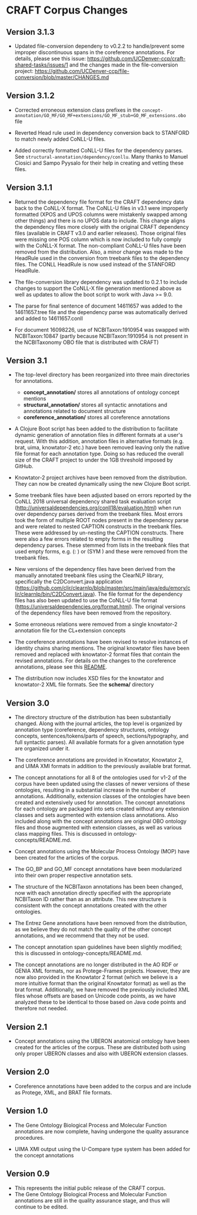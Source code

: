 # CRAFT Corpus Changes

## Version 3.1.3
* Updated file-conversion dependeny to v0.2.2 to handle/prevent some improper discontinuous spans in the coreference annotations. For details, please see this issue: https://github.com/UCDenver-ccp/craft-shared-tasks/issues/1 and the changes made in the file-conversion project: https://github.com/UCDenver-ccp/file-conversion/blob/master/CHANGES.md

## Version 3.1.2
* Corrected erroneous extension class prefixes in the `concept-annotation/GO_MF/GO_MF+extensions/GO_MF_stub+GO_MF_extensions.obo` file

* Reverted Head rule used in dependency conversion back to STANFORD to match newly added CoNLL-U files.

* Added correctly formatted CoNLL-U files for the dependency parses. See `structural-annotation/dependency/conllu`. Many thanks to Manuel Ciosici and Sampo Pyysalo for their help in creating and vetting these files.

## Version 3.1.1
* Returned the dependency file format for the CRAFT dependency data back to the CoNLL-X format. The CoNLL-U files in v3.1 were improperly formatted (XPOS and UPOS columns were mistakenly swapped among other things) and there is no UPOS data to include. This change aligns the dependency files more closely with the original CRAFT dependency files (available in CRAFT v3.0 and earlier releases). Those original files were missing one POS column which is now included to fully comply with the CoNLL-X format. The non-compliant CoNLL-U files have been removed from the distribution. Also, a minor change was made to the HeadRule used in the conversion from treebank files to the dependency files. The CONLL HeadRule is now used instead of the STANFORD HeadRule.
  
* The file-conversion library dependency was updated to 0.2.1 to include changes to support the CoNLL-X file generation mentioned above as well as updates to allow the boot script to work with Java >= 9.0.
 
* The parse for final sentence of document 14611657 was added to the 14611657.tree file and the dependency parse was automatically derived and added to 14611657.conll
  
* For document 16098226, use of NCBITaxon:1910954 was swapped with NCBITaxon:10847 (partly because NCBITaxon:1910954 is not present in the NCBITaxonomy OBO file that is distributed with CRAFT)  

## Version 3.1
* The top-level directory has been reorganized into three main directories for annotations.
  * **concept_annotation/** stores all annotations of ontology concept mentions
  * **structural_annotation/** stores all syntactic annotations and annotations related to document structure
  * **coreference_annotation/** stores all coreference annotations

* A Clojure Boot script has been added to the distribution to facilitate dynamic generation of annotation files in different formats at a user's request. With this addition, annotation files in alternative formats (e.g. brat, uima, knowtator-2 etc.) have been removed leaving only the native file format for each annotation type. Doing so has reduced the overall size of the CRAFT project to under the 1GB threshold imposed by GitHub.

* Knowtator-2 project archives have been removed from the distribution. They can now be created dynamically using the new Clojure Boot script.

* Some treebank files have been adjusted based on errors reported by the CoNLL 2018 universal dependency shared task evaluation script (http://universaldependencies.org/conll18/evaluation.html) when run over dependency parses derived from the treebank files. Most errors took the form of multiple ROOT nodes present in the dependency parse and were related to nested CAPTION constructs in the treebank files. These were addressed by un-nesting the CAPTION constructs. There were also a few errors related to empty forms in the resulting dependency parses. These stemmed from lists in the treebank files that used empty forms, e.g. (:  ) or (SYM  ) and these were removed from the treebank files.

* New versions of the dependency files have been derived from the manually annotated treebank files using the ClearNLP library, specifically the C2DConvert.java application (https://github.com/clir/clearnlp/blob/master/src/main/java/edu/emory/clir/clearnlp/bin/C2DConvert.java). The file format for the dependency files has also been updated to use the CoNLL-U file format (https://universaldependencies.org/format.html). The original versions of the dependency files have been removed from the repository.

* Some erroneous relations were removed from a single knowtator-2 annotation file for the CL+extension concepts

* The coreference annotations have been revised to resolve instances of identity chains sharing mentions. The original knowtator files have been removed and replaced with knowtator-2 format files that contain the revised annotations. For details on the changes to the coreference annotations, please see this [README](https://github.com/UCDenver-ccp/CRAFT/blob/master/coreference-annotation/README.md).

* The distribution now includes XSD files for the knowtator and knowtator-2 XML file formats. See the **schema/** directory


## Version 3.0 
* The directory structure of the distribution has been substantially changed.  Along with the journal articles, the top level is organized by annotation type (coreference, dependency structures, ontology concepts, sentences/tokens/parts of speech, sections/typography, and full syntactic parses).  All available formats for a given annotation type are organized under it.

* The coreference annotations are provided in Knowtator, Knowtator 2, and UIMA XMI formats in addition to the previously available brat format.

* The concept annotations for all 8 of the ontologies used for v1-2 of the corpus have been updated using the classes of newer versions of these ontologies, resulting in a substantial increase in the number of annotations.  Additionally, extension classes of the ontologies have been created and extensively used for annotation.  The concept annotations for each ontology are packaged into sets created without any extension classes and sets augmented with extension class annotations.  Also included along with the concept annotations are original OBO ontology files and those augmented with extension classes, as well as various class mapping files.  This is discussed in ontology-concepts/README.md.

* Concept annotations using the Molecular Process Ontology (MOP) have been created for the articles of the corpus.

* The GO_BP and GO_MF concept annotations have been modularized into their own proper respective annotation sets.

* The structure of the NCBITaxon annotations has been been changed, now with each annotation directly specified with the appropriate NCBITaxon ID rather than as an attribute.  This new structure is consistent with the concept annotations created with the other ontologies.

* The Entrez Gene annotations have been removed from the distribution, as we believe they do not match the quality of the other concept annotations, and we recommend that they not be used.

* The concept annotation span guidelines have been slightly modified; this is discussed in ontology-concepts/README.md.

* The concept annotations are no longer distributed in the AO RDF or GENIA XML formats, nor as Protege-Frames projects.  However, they are now also provided in the Knowtator 2 format (which we believe is a more intuitive format than the original Knowtator format) as well as the brat format.  Additionally, we have removed the previously included XML files whose offsets are based on Unicode code points, as we have analyzed these to be identical to those based on Java code points and therefore not needed.


## Version 2.1 
* Concept annotations using the UBERON anatomical ontology have been created for the articles of the corpus.  These are distributed both using only proper UBERON classes and also with UBERON extension classes.


## Version 2.0 
* Coreference annotations have been added to the corpus and are include
  as Protege, XML, and BRAT file formats.


## Version 1.0 
* The Gene Ontology Biological Process and Molecular Function annotations are
  now complete, having undergone the quality assurance procedures.
   
* UIMA XMI output using the U-Compare type system has been added for the 
  concept annotations


## Version 0.9
* This represents the initial public release of the CRAFT corpus. 
* The Gene Ontology Biological Process and Molecular Function annotations are 
  still in the quality assurance stage, and thus will continue to be edited.
